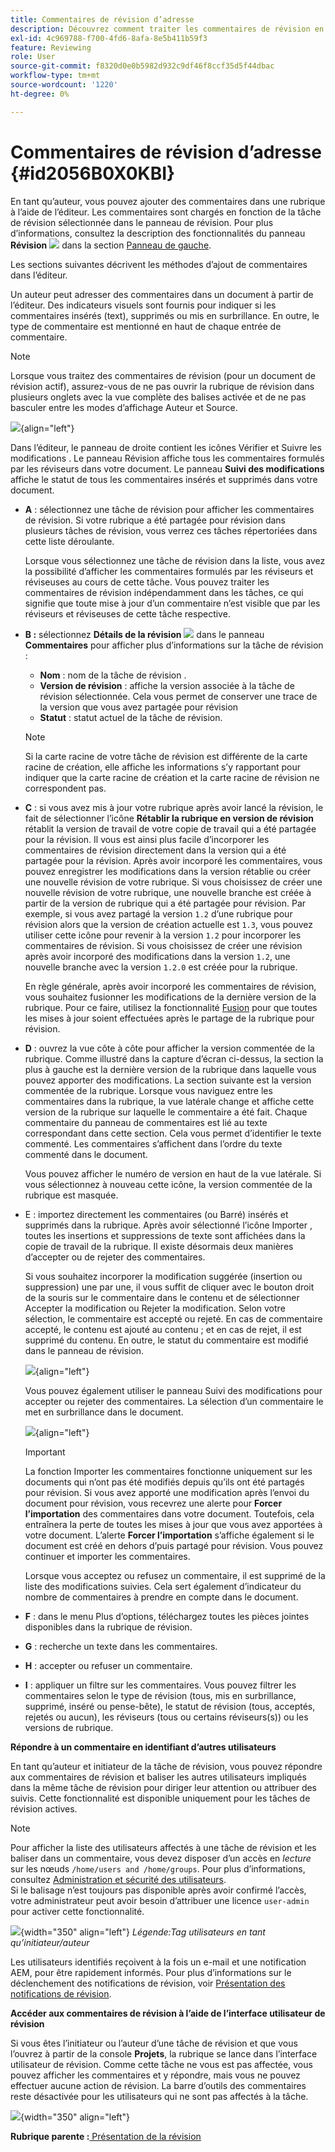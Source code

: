 ```yaml
---
title: Commentaires de révision d’adresse
description: Découvrez comment traiter les commentaires de révision en tant qu’auteur dans AEM Guides. Découvrez comment un auteur peut modifier, filtrer, accepter ou rejeter des commentaires dans un document.
exl-id: 4c969788-f700-4fd6-8afa-8e5b411b59f3
feature: Reviewing
role: User
source-git-commit: f8320d0e0b5982d932c9df46f8ccf35d5f44dbac
workflow-type: tm+mt
source-wordcount: '1220'
ht-degree: 0%

---
```


# Commentaires de révision d’adresse {#id2056B0X0KBI}

En tant qu’auteur, vous pouvez ajouter des commentaires dans une rubrique à l’aide de l’éditeur. Les commentaires sont chargés en fonction de la tâche de révision sélectionnée dans le panneau de révision. Pour plus d’informations, consultez la description des fonctionnalités du panneau **Révision** ![](images/active-review-tasklist-icon.svg) dans la section [Panneau de gauche](../user-guide/web-editor-features.md#id2051EA0M0HS).

Les sections suivantes décrivent les méthodes d’ajout de commentaires dans l’éditeur.

Un auteur peut adresser des commentaires dans un document à partir de l’éditeur. Des indicateurs visuels sont fournis pour indiquer si les commentaires insérés \(text\), supprimés ou mis en surbrillance. En outre, le type de commentaire est mentionné en haut de chaque entrée de commentaire.

>[!NOTE]
>
> Lorsque vous traitez des commentaires de révision \(pour un document de révision actif\), assurez-vous de ne pas ouvrir la rubrique de révision dans plusieurs onglets avec la vue complète des balises activée et de ne pas basculer entre les modes d’affichage Auteur et Source.

![](images/comments-page-web-editor_cs-new.png){align="left"}

Dans l’éditeur, le panneau de droite contient les icônes Vérifier et Suivre les modifications . Le panneau Révision affiche tous les commentaires formulés par les réviseurs dans votre document. Le panneau **Suivi des modifications** affiche le statut de tous les commentaires insérés et supprimés dans votre document.

- **A** : sélectionnez une tâche de révision pour afficher les commentaires de révision. Si votre rubrique a été partagée pour révision dans plusieurs tâches de révision, vous verrez ces tâches répertoriées dans cette liste déroulante.

  Lorsque vous sélectionnez une tâche de révision dans la liste, vous avez la possibilité d’afficher les commentaires formulés par les réviseurs et réviseuses au cours de cette tâche. Vous pouvez traiter les commentaires de révision indépendamment dans les tâches, ce qui signifie que toute mise à jour d’un commentaire n’est visible que par les réviseurs et réviseuses de cette tâche respective.

- **B :** sélectionnez **Détails de la révision** ![](images/active-review-info-icon.svg) dans le panneau **Commentaires** pour afficher plus d’informations sur la tâche de révision :

   - **Nom** : nom de la tâche de révision .
   - **Version de révision** : affiche la version associée à la tâche de révision sélectionnée. Cela vous permet de conserver une trace de la version que vous avez partagée pour révision
   - **Statut** : statut actuel de la tâche de révision.

  >[!NOTE]
  >
  > Si la carte racine de votre tâche de révision est différente de la carte racine de création, elle affiche les informations s’y rapportant pour indiquer que la carte racine de création et la carte racine de révision ne correspondent pas.

- **C** : si vous avez mis à jour votre rubrique après avoir lancé la révision, le fait de sélectionner l’icône **Rétablir la rubrique en version de révision** rétablit la version de travail de votre copie de travail qui a été partagée pour la révision. Il vous est ainsi plus facile d’incorporer les commentaires de révision directement dans la version qui a été partagée pour la révision. Après avoir incorporé les commentaires, vous pouvez enregistrer les modifications dans la version rétablie ou créer une nouvelle révision de votre rubrique. Si vous choisissez de créer une nouvelle révision de votre rubrique, une nouvelle branche est créée à partir de la version de rubrique qui a été partagée pour révision. Par exemple, si vous avez partagé la version `1.2` d’une rubrique pour révision alors que la version de création actuelle est `1.3`, vous pouvez utiliser cette icône pour revenir à la version `1.2` pour incorporer les commentaires de révision. Si vous choisissez de créer une révision après avoir incorporé des modifications dans la version `1.2`, une nouvelle branche avec la version `1.2.0` est créée pour la rubrique.

  En règle générale, après avoir incorporé les commentaires de révision, vous souhaitez fusionner les modifications de la dernière version de la rubrique. Pour ce faire, utilisez la fonctionnalité [Fusion](web-editor-features.md#id205DF04E0HS) pour que toutes les mises à jour soient effectuées après le partage de la rubrique pour révision.

- **D** : ouvrez la vue côte à côte pour afficher la version commentée de la rubrique. Comme illustré dans la capture d’écran ci-dessus, la section la plus à gauche est la dernière version de la rubrique dans laquelle vous pouvez apporter des modifications. La section suivante est la version commentée de la rubrique. Lorsque vous naviguez entre les commentaires dans la rubrique, la vue latérale change et affiche cette version de la rubrique sur laquelle le commentaire a été fait. Chaque commentaire du panneau de commentaires est lié au texte correspondant dans cette section. Cela vous permet d’identifier le texte commenté. Les commentaires s’affichent dans l’ordre du texte commenté dans le document.

  Vous pouvez afficher le numéro de version en haut de la vue latérale. Si vous sélectionnez à nouveau cette icône, la version commentée de la rubrique est masquée.

- E : importez directement les commentaires \(ou Barré\) insérés et supprimés dans la rubrique. Après avoir sélectionné l’icône Importer , toutes les insertions et suppressions de texte sont affichées dans la copie de travail de la rubrique. Il existe désormais deux manières d’accepter ou de rejeter des commentaires.

  Si vous souhaitez incorporer la modification suggérée \(insertion ou suppression\) une par une, il vous suffit de cliquer avec le bouton droit de la souris sur le commentaire dans le contenu et de sélectionner Accepter la modification ou Rejeter la modification. Selon votre sélection, le commentaire est accepté ou rejeté. En cas de commentaire accepté, le contenu est ajouté au contenu ; et en cas de rejet, il est supprimé du contenu. En outre, le statut du commentaire est modifié dans le panneau de révision.

  ![](images/import-comment-accept-web-editor_cs-new.png){align="left"}

  Vous pouvez également utiliser le panneau Suivi des modifications pour accepter ou rejeter des commentaires. La sélection d’un commentaire le met en surbrillance dans le document.

  ![](images/changes-tab_cs-new.png){align="left"}

  >[!IMPORTANT]
  >
  > La fonction Importer les commentaires fonctionne uniquement sur les documents qui n’ont pas été modifiés depuis qu’ils ont été partagés pour révision. Si vous avez apporté une modification après l’envoi du document pour révision, vous recevrez une alerte pour **Forcer l’importation** des commentaires dans votre document. Toutefois, cela entraînera la perte de toutes les mises à jour que vous avez apportées à votre document. L’alerte **Forcer l’importation** s’affiche également si le document est créé en dehors d’puis partagé pour révision. Vous pouvez continuer et importer les commentaires.

  Lorsque vous acceptez ou refusez un commentaire, il est supprimé de la liste des modifications suivies. Cela sert également d’indicateur du nombre de commentaires à prendre en compte dans le document.

- **F** : dans le menu Plus d’options, téléchargez toutes les pièces jointes disponibles dans la rubrique de révision.
- **G** : recherche un texte dans les commentaires.
- **H** : accepter ou refuser un commentaire.

- **I** : appliquer un filtre sur les commentaires. Vous pouvez filtrer les commentaires selon le type de révision \(tous, mis en surbrillance, supprimé, inséré ou pense-bête\), le statut de révision \(tous, acceptés, rejetés ou aucun\), les réviseurs \(tous ou certains réviseurs\(s\)\) ou les versions de rubrique.

**Répondre à un commentaire en identifiant d’autres utilisateurs**

En tant qu’auteur et initiateur de la tâche de révision, vous pouvez répondre aux commentaires de révision et baliser les autres utilisateurs impliqués dans la même tâche de révision pour diriger leur attention ou attribuer des suivis. Cette fonctionnalité est disponible uniquement pour les tâches de révision actives.

>[!NOTE]
>
> Pour afficher la liste des utilisateurs affectés à une tâche de révision et les baliser dans un commentaire, vous devez disposer d’un accès en *lecture* sur les nœuds `/home/users and /home/groups`. Pour plus d’informations, consultez [Administration et sécurité des utilisateurs](../cs-install-guide/user-admin-sec.md#additional-notes-on-user-groups). <br> Si le balisage n’est toujours pas disponible après avoir confirmé l’accès, votre administrateur peut avoir besoin d’attribuer une licence `user-admin` pour activer cette fonctionnalité.

![](images/tag-users-review.png){width="350" align="left"}
*Légende:Tag utilisateurs en tant qu’initiateur/auteur*

Les utilisateurs identifiés reçoivent à la fois un e-mail et une notification AEM, pour être rapidement informés. Pour plus d’informations sur le déclenchement des notifications de révision, voir [Présentation des notifications de révision](./review-understanding-review-notifications.md).

**Accéder aux commentaires de révision à l’aide de l’interface utilisateur de révision**

Si vous êtes l’initiateur ou l’auteur d’une tâche de révision et que vous l’ouvrez à partir de la console **Projets**, la rubrique se lance dans l’interface utilisateur de révision. Comme cette tâche ne vous est pas affectée, vous pouvez afficher les commentaires et y répondre, mais vous ne pouvez effectuer aucune action de révision. La barre d’outils des commentaires reste désactivée pour les utilisateurs qui ne sont pas affectés à la tâche.

![](images/review-comments-toolbar-disabled.png){width="350" align="left"}

**Rubrique parente :**&#x200B;[ Présentation de la révision](review.md)
